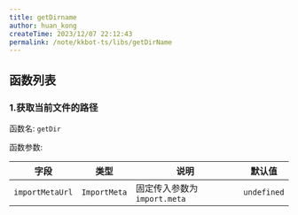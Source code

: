 ```yaml
---
title: getDirname
author: huan_kong
createTime: 2023/12/07 22:12:43
permalink: /note/kkbot-ts/libs/getDirName
---
```


## 函数列表

### 1.获取当前文件的路径

函数名: `getDir`

函数参数: 

| 字段            | 类型         | 说明                         | 默认值      |
| --------------- | ------------ | ---------------------------- | ----------- |
| `importMetaUrl` | `ImportMeta` | 固定传入参数为 `import.meta` | `undefined` |

